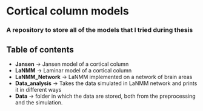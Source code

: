 Cortical column models
===============
### A repository to store all of the models that I tried during thesis


## Table of contents

 - **Jansen** -> Jansen model of a cortical column  
 - **LaNMM** -> Laminar model of a cortical column  
 - **LaNMM_Network** -> LaNMM implemented on a network of brain areas  
 - **Data_analysis** -> Takes the data simulated in LaNMM network and prints it in different ways
 - **Data** -> folder in which the data are stored, both from the preprocessing and the simulation.



  




